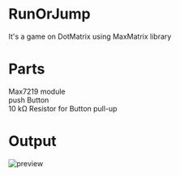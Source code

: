 # RunOrJump
It's a game on DotMatrix using MaxMatrix library

# Parts
Max7219 module<br />
push Button<br />
10 kΩ Resistor for Button pull-up

# Output
![preview](./runorjump.gif)

